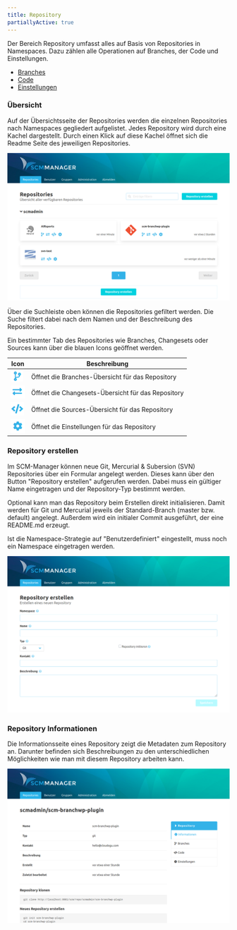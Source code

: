 ```yaml
---
title: Repository
partiallyActive: true
---
```

Der Bereich Repository umfasst alles auf Basis von Repositories in Namespaces. Dazu zählen alle Operationen auf Branches, der Code und Einstellungen.

* [Branches](branches/)
* [Code](code/)
* [Einstellungen](settings/)

### Übersicht
Auf der Übersichtsseite der Repositories werden die einzelnen Repositories nach Namespaces gegliedert aufgelistet. Jedes Repository wird durch eine Kachel dargestellt. Durch einen Klick auf diese Kachel öffnet sich die Readme Seite des jeweiligen Repositories. 

![Repository Übersicht](assets/repository-overview.png)

Über die Suchleiste oben können die Repositories gefiltert werden. Die Suche filtert dabei nach dem Namen und der Beschreibung des Repositories.

Ein bestimmter Tab des Repositories wie Branches, Changesets oder Sources kann über die blauen Icons geöffnet werden. 

Icon             |  Beschreibung
---|---
![Repository Branches](assets/repository-overview-branches.png)  |  Öffnet die Branches-Übersicht für das Repository
![Repository Changesets](assets/repository-overview-changesets.png) | Öffnet die Changesets-Übersicht für das Repository
![Repository Sources](assets/repository-overview-sources.png) | Öffnet die Sources-Übersicht für das Repository
![Repository Einstellungen](assets/repository-overview-settings.png) | Öffnet die Einstellungen für das Repository

### Repository erstellen
Im SCM-Manager können neue Git, Mercurial & Subersion (SVN) Repositories über ein Formular angelegt werden. Dieses kann über den Button "Repository erstellen" aufgerufen werden. Dabei muss ein gültiger Name eingetragen und der Repository-Typ bestimmt werden. 
 
Optional kann man das Repository beim Erstellen direkt initialisieren. Damit werden für Git und Mercurial jeweils der Standard-Branch (master bzw. default) angelegt. Außerdem wird ein initialer Commit ausgeführt, der eine README.md erzeugt.

Ist die Namespace-Strategie auf "Benutzerdefiniert" eingestellt, muss noch ein Namespace eingetragen werden.

![Repository erstellen](assets/create-repository.png)

### Repository Informationen
Die Informationsseite eines Repository zeigt die Metadaten zum Repository an. Darunter befinden sich Beschreibungen zu den unterschiedlichen Möglichkeiten wie man mit diesem Repository arbeiten kann.

![Repository-Information](assets/repository-information.png)
